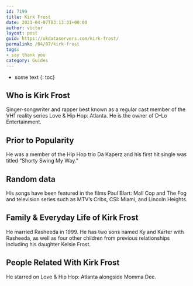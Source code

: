 ```yaml
---
id: 7199
title: Kirk Frost
date: 2021-04-07T03:13:31+00:00
author: victor
layout: post
guid: https://ukdataservers.com/kirk-frost/
permalink: /04/07/kirk-frost
tags:
- say thank you
category: Guides
---
```


* some text
{: toc}


## Who is Kirk Frost



Singer-songwriter and rapper best known as a regular cast member of the VH1 reality series Love & Hip Hop: Atlanta. He is the owner of D-Lo Entertainment. 

                
                
                
## Prior to Popularity



He was a member of the Hip Hop trio Da Kaperz and his first hit single was titled &#8220;Shorty Swing My Way.&#8221; 

                
                
                
## Random data



His songs have been featured in the films Paul Blart: Mall Cop and The Fog and television series such as MTV&#8217;s Cribs, CSI: Miami, and Lincoln Heights. 

                
                
                
## Family & Everyday Life of Kirk Frost



He married Rasheeda in 1999. He has two sons named Ky and Karter with Rasheeda, as well as four other children from previous relationships including his daughter Kelsie Frost. 

                
                
                
## People Related With Kirk Frost



He starred on Love & Hip Hop: Atlanta alongside Momma Dee. 

                
              
            
          
          
          